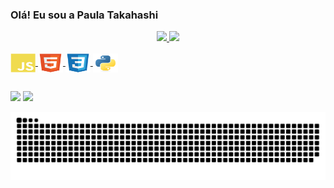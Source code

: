 ### Olá! Eu sou a Paula Takahashi

<div align="center">
  <a href="https://github.com/paulameg">
  <img height="180rm" src="https://github-readme-stats.vercel.app/api?username=paulameg&show_icons=true&theme=dracula&include_all_commits=true&count_private=true"/>
  <img height="180rm" src="https://github-readme-stats.vercel.app/api/top-langs/?username=paulameg&layout=compact&langs_count=7&theme=dracula"/>
</div>
  
<div style="display: inline_block"><br>
  <img align="center" alt="Rafa-Js" height="30" width="40" src="https://raw.githubusercontent.com/devicons/devicon/master/icons/javascript/javascript-plain.svg">
  <img align="center" alt="Rafa-HTML" height="30" width="40" src="https://raw.githubusercontent.com/devicons/devicon/master/icons/html5/html5-original.svg">
  <img align="center" alt="Rafa-CSS" height="30" width="40" src="https://raw.githubusercontent.com/devicons/devicon/master/icons/css3/css3-original.svg">
  <img align="center" alt="Rafa-Python" height="30" width="40" src="https://raw.githubusercontent.com/devicons/devicon/master/icons/python/python-original.svg">  
</div>
  
 ##
  
 <div>
   <a href="https://www.instagram.com/paulamtakahashi/" target="_blank"><img src="https://img.shields.io/badge/-Instagram-%23E4405F?style=for-the-badge&logo=instagram&logoColor=white" target="_blank"></a>
   <a href="https://www.linkedin.com/in/paula-takahashi-065527158/" target="_blank"><img src="https://img.shields.io/badge/-LinkedIn-%230077B5?style=for-the-badge&logo=linkedin&logoColor=white" target="_blank"></a>
   
  ![Snake animation](https://github.com/paulameg/paulameg/blob/output/github-contribution-grid-snake.svg)
 </div>


